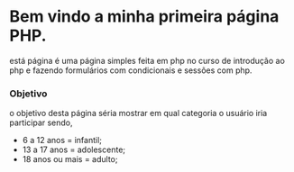 # Bem vindo a minha primeira página PHP.

está página é uma página simples feita em php no curso de introdução ao php e fazendo formulários com condicionais e sessões com php.



### Objetivo

o objetivo desta página séria mostrar em qual categoria o usuário iria participar sendo,

- 6 a 12 anos = infantil;
- 13 a 17 anos = adolescente;
- 18 anos ou mais = adulto;



